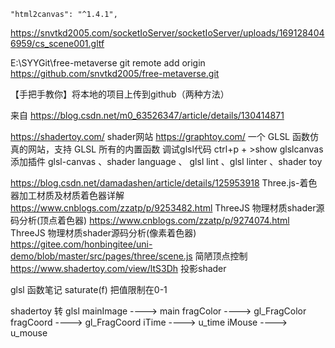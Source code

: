     "html2canvas": "^1.4.1",

 <!-- npm init vue@latest -->
 <!-- npm install -D tailwindcss postcss autoprefixer -->
 <!-- npm install tailwindcss@npm:@tailwindcss/postcss7-compat postcss@^7 autoprefixer@^9  -->
 <!-- npx tailwindcss init -p -->

<!-- npm uninstall tailwindcss postcss autoprefixer -->

<!-- git -->
https://snvtkd2005.com/socketIoServer/socketIoServer/uploads/1691284046959/cs_scene001.gltf

E:\SYYGit\free-metaverse
 git remote add origin https://github.com/snvtkd2005/free-metaverse.git

【手把手教你】将本地的项目上传到github（两种方法）

来自 <https://blog.csdn.net/m0_63526347/article/details/130414871> 

<!-- git end -->

<!-- 网站 -->

<!-- shader  -->

https://shadertoy.com/  shader网站
https://graphtoy.com/  一个 GLSL 函数仿真的网站，支持 GLSL 所有的内置函数
调试glsl代码 ctrl+p +  >show glslcanvas
添加插件 glsl-canvas 、shader language 、 glsl lint 、glsl linter 、shader toy 

https://blog.csdn.net/damadashen/article/details/125953918  Three.js-着色器加工材质及材质着色器详解
https://www.cnblogs.com/zzatp/p/9253482.html ThreeJS 物理材质shader源码分析(顶点着色器) 
https://www.cnblogs.com/zzatp/p/9274074.html ThreeJS 物理材质shader源码分析(像素着色器)
https://gitee.com/honbingitee/uni-demo/blob/master/src/pages/three/scene.js 简陋顶点控制
https://www.shadertoy.com/view/ltS3Dh 投影shader

glsl 函数笔记 
saturate(f) 把值限制在0-1


shadertoy 转 glsl
mainImage   ---->     main
fragColor   ---->     gl_FragColor
fragCoord   ---->     gl_FragCoord
iTime       ---->     u_time
iMouse      ---->     u_mouse
<!-- shader end  -->

<!-- 网站 end -->










